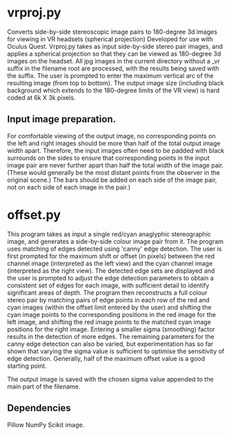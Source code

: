 # vrproj.py
Converts side-by-side stereoscopic image pairs to 180-degree 3d images for viewing in VR headsets (spherical projection)
Developed for use with Oculus Quest.
Vrproj.py takes as input side-by-side stereo pair images,
and applies a spherical projection so that they can be viewed as 180-degree 3d images on the headset.
All jpg images in the current directory without a _vr suffix in the filename root are processed, with the results
being saved with the suffix.  The user is prompted to enter the maximum vertical arc of the resulting image
(from top to bottom). The output image size (including black background which extends to the
180-degree limits of the VR view) is hard coded at 6k X 3k pixels.

Input image preparation.
-----------------------
For comfortable viewing of the output image, no corresponding points on the left and right images
should be more than half of the total output image width apart.
Therefore, the input images often need to be padded with black surrounds on
the sides to ensure that corresponding points in the input image pair are never
further apart than half the total width of the image pair.
(These would generally be the most distant points from the observer
in the original scene.)
The bars should be added on each side of the image pair, not on each side of each image in the pair.)

# offset.py
This program takes as input a single red/cyan anaglyphic stereographic image, and generates a side-by-side colour image pair from it.
The program uses matching of edges detected using 'canny' edge detection.
The user is first prompted for the maximum shift or offset (in pixels) between the red channel image
(interpreted as the left view) and the cyan channel image (interpreted as the right view).
The detected edge sets are displayed and the user is prompted to adjust the edge detection parameters to obtain
a consistent set of edges for each image, with sufficient detail to 
identify significant areas of depth. The program then reconstructs a full colour stereo pair
by matching pairs of edge points in each row of the red and cyan images (within the offset limit entered by the user)
and shifting the cyan image points to the corresponding positions in the red image for the left image,
and shifting the red image points to the matched cyan image positions for the right image.
Entering a smaller sigma (smoothing) factor results in the detection of more edges.
The remaining parameters for the canny edge detection can also be varied, but experimentation has so far
shown that varying the sigma value is sufficient to optimise the sensitivity of edge detection.
Generally, half of the maximum offset value is a good starting point.

The output image is saved with the chosen sigma value appended to the main part of the filename.

Dependencies
------------
Pillow
NumPy
Scikit image.
